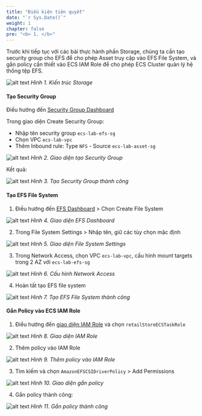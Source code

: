 ```yaml
---
title: "Điều kiện tiên quyết"
date: "`r Sys.Date()`"
weight: 1
chapter: false
pre: "<b> 1. </b>"
---
```




Trước khi tiếp tục với các bài thực hành phần Storage, chúng ta cần tạo security group cho EFS để cho phép Asset truy cập vào EFS File System, và gắn policy cần thiết vào ECS IAM Role để cho phép ECS Cluster quản lý hệ thống tệp EFS.

![alt text](/images/1-prerequisites/ECS-Lab-Networking-Storage-1.png)
*Hình 1. Kiến trúc Storage*

#### Tạo Security Group

Điều hướng đến [Security Group Dashboard](https://console.aws.amazon.com/ec2/home?#SecurityGroups:)

Trong giao diện Create Security Group:
- Nhập tên security group `ecs-lab-efs-sg`
- Chọn VPC `ecs-lab-vpc`
- Thêm Inbound rule: Type `NFS` - Source `ecs-lab-asset-sg`

![alt text](/images/1-prerequisites/image-1.png)
*Hình 2. Giao diện tạo Security Group*

Kết quả:

![alt text](/images/1-prerequisites/image.png)
*Hình 3. Tạo Security Group thành công*

#### Tạo EFS File System

1. Điều hướng đến [EFS Dashboard](https://console.aws.amazon.com/efs/home/file-systems) > Chọn Create File System

![alt text](/images/1-prerequisites/image-2.png)
*Hình 4. Giao diện EFS Dashboard*

2. Trong File System Settings > Nhập tên, giữ các tùy chọn mặc định

![alt text](/images/1-prerequisites/image-3.png)
*Hình 5. Giao diện File System Settings*

3. Trong Network Access, chọn VPC `ecs-lab-vpc`, cấu hình mount targets trong 2 AZ với `ecs-lab-efs-sg`

![alt text](/images/1-prerequisites/image-4.png)
*Hình 6. Cấu hình Network Access*

4. Hoàn tất tạo EFS file system

![alt text](/images/1-prerequisites/image-5.png)
*Hình 7. Tạo EFS File System thành công*

#### Gắn Policy vào ECS IAM Role

1. Điều hướng đến [giao diện IAM Role](console.aws.amazon.com/iam/home?roles) và chọn `retailStoreECSTaskRole`

![alt text](/images/1-prerequisites/image-6.png)
*Hình 8. Giao diện IAM Role*

2. Thêm policy vào IAM Role

![alt text](/images/1-prerequisites/image-7.png)
*Hình 9. Thêm policy vào IAM Role*

3. Tìm kiếm và chọn `AmazonEFSCSIDriverPolicy` > Add Permissions

![alt text](/images/1-prerequisites/image-8.png)
*Hình 10. Giao diện gắn policy*

4. Gắn policy thành công:

![alt text](/images/1-prerequisites/image-9.png)
*Hình 11. Gắn policy thành công*